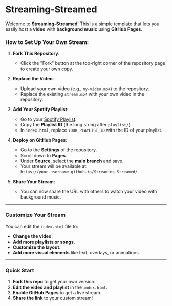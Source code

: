 # Streaming-Streamed

Welcome to **Streaming-Streamed**! This is a simple template that lets you easily host a **video** with **background music** using **GitHub Pages**.

### How to Set Up Your Own Stream:

1. **Fork This Repository**:
   - Click the "Fork" button at the top-right corner of the repository page to create your own copy.

2. **Replace the Video**:
   - Upload your own video (e.g., `my-video.mp4`) to the repository.
   - Replace the existing `stream.mp4` with your own video in the repository.

3. **Add Your Spotify Playlist**:
   - Go to your [Spotify Playlist](https://open.spotify.com/).
   - Copy the **Playlist ID** (the long string after `playlist/`).
   - In `index.html`, replace `YOUR_PLAYLIST_ID` with the ID of your playlist.

4. **Deploy on GitHub Pages**:
   - Go to the **Settings** of the repository.
   - Scroll down to **Pages**.
   - Under **Source**, select the **main branch** and save.
   - Your stream will be available at:  
     `https://your-username.github.io/Streaming-Streamed/`

5. **Share Your Stream**:
   - You can now share the URL with others to watch your video with background music.

---

### Customize Your Stream

You can edit the `index.html` file to:
- **Change the video**.
- **Add more playlists or songs**.
- **Customize the layout**.
- **Add more visual elements** like text, overlays, or animations.

---

### Quick Start

1. **Fork this repo** to get your own version.
2. **Edit the video and playlist** in the `index.html`.
3. **Enable GitHub Pages** to get a live stream.
4. **Share the link** to your custom stream!
